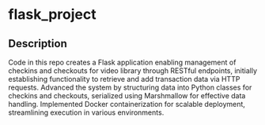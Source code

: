 # flask_project

## Description
Code in this repo creates a Flask application enabling management of checkins and checkouts for video library through RESTful endpoints, initially establishing functionality to retrieve and add transaction data via HTTP requests. Advanced the system by structuring data into Python classes for checkins and checkouts, serialized using Marshmallow for effective data handling. Implemented Docker containerization for scalable deployment, streamlining execution in various environments.
